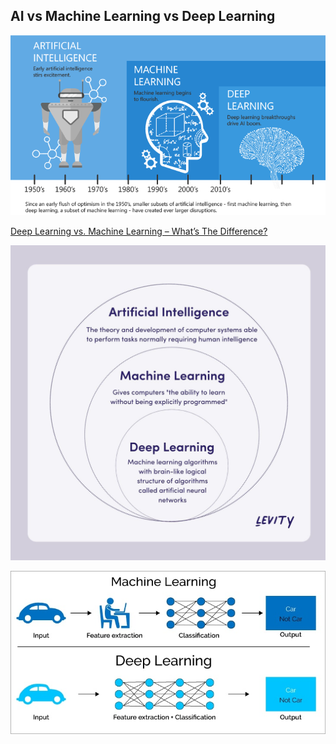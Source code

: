 ## AI vs Machine Learning vs Deep Learning

![AI, ML, DL](../images/AI_ML_DL.png)  

[Deep Learning vs. Machine Learning – What’s The Difference?](https://levity.ai/blog/difference-machine-learning-deep-learning)

<img src="../images/AI_ML_DL_2.jpg" alt="AI, ML, D" width="700">

![Machine Learning vs Deep Learning](../images/ML_vs_DL.jpg)